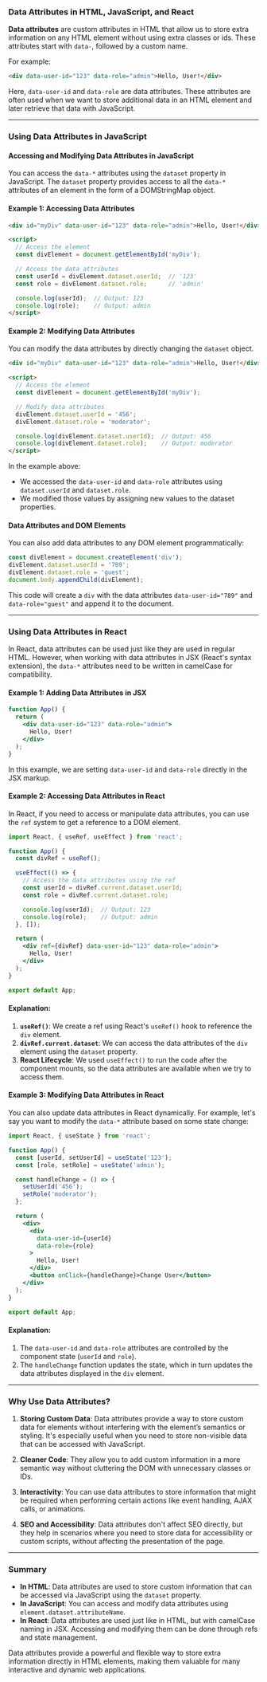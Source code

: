 ### Data Attributes in HTML, JavaScript, and React

**Data attributes** are custom attributes in HTML that allow us to store extra information on any HTML element without using extra classes or ids. These attributes start with `data-`, followed by a custom name.

For example:
```html
<div data-user-id="123" data-role="admin">Hello, User!</div>
```

Here, `data-user-id` and `data-role` are data attributes. These attributes are often used when we want to store additional data in an HTML element and later retrieve that data with JavaScript.

---

### **Using Data Attributes in JavaScript**

#### **Accessing and Modifying Data Attributes in JavaScript**

You can access the `data-*` attributes using the `dataset` property in JavaScript. The `dataset` property provides access to all the `data-*` attributes of an element in the form of a DOMStringMap object.

#### **Example 1: Accessing Data Attributes**
```html
<div id="myDiv" data-user-id="123" data-role="admin">Hello, User!</div>

<script>
  // Access the element
  const divElement = document.getElementById('myDiv');

  // Access the data attributes
  const userId = divElement.dataset.userId;  // '123'
  const role = divElement.dataset.role;      // 'admin'

  console.log(userId);  // Output: 123
  console.log(role);    // Output: admin
</script>
```

#### **Example 2: Modifying Data Attributes**
You can modify the data attributes by directly changing the `dataset` object.

```html
<div id="myDiv" data-user-id="123" data-role="admin">Hello, User!</div>

<script>
  // Access the element
  const divElement = document.getElementById('myDiv');

  // Modify data attributes
  divElement.dataset.userId = '456';
  divElement.dataset.role = 'moderator';

  console.log(divElement.dataset.userId);  // Output: 456
  console.log(divElement.dataset.role);    // Output: moderator
</script>
```

In the example above:
- We accessed the `data-user-id` and `data-role` attributes using `dataset.userId` and `dataset.role`.
- We modified those values by assigning new values to the dataset properties.

#### **Data Attributes and DOM Elements**

You can also add data attributes to any DOM element programmatically:

```javascript
const divElement = document.createElement('div');
divElement.dataset.userId = '789';
divElement.dataset.role = 'guest';
document.body.appendChild(divElement);
```

This code will create a `div` with the data attributes `data-user-id="789"` and `data-role="guest"` and append it to the document.

---

### **Using Data Attributes in React**

In React, data attributes can be used just like they are used in regular HTML. However, when working with data attributes in JSX (React's syntax extension), the `data-*` attributes need to be written in camelCase for compatibility.

#### **Example 1: Adding Data Attributes in JSX**
```jsx
function App() {
  return (
    <div data-user-id="123" data-role="admin">
      Hello, User!
    </div>
  );
}
```

In this example, we are setting `data-user-id` and `data-role` directly in the JSX markup.

#### **Example 2: Accessing Data Attributes in React**

In React, if you need to access or manipulate data attributes, you can use the `ref` system to get a reference to a DOM element.

```jsx
import React, { useRef, useEffect } from 'react';

function App() {
  const divRef = useRef();

  useEffect(() => {
    // Access the data attributes using the ref
    const userId = divRef.current.dataset.userId;
    const role = divRef.current.dataset.role;

    console.log(userId);  // Output: 123
    console.log(role);    // Output: admin
  }, []);

  return (
    <div ref={divRef} data-user-id="123" data-role="admin">
      Hello, User!
    </div>
  );
}

export default App;
```

#### **Explanation**:
1. **`useRef()`**: We create a ref using React's `useRef()` hook to reference the `div` element.
2. **`divRef.current.dataset`**: We can access the data attributes of the `div` element using the `dataset` property.
3. **React Lifecycle**: We used `useEffect()` to run the code after the component mounts, so the data attributes are available when we try to access them.

#### **Example 3: Modifying Data Attributes in React**

You can also update data attributes in React dynamically. For example, let's say you want to modify the `data-*` attribute based on some state change:

```jsx
import React, { useState } from 'react';

function App() {
  const [userId, setUserId] = useState('123');
  const [role, setRole] = useState('admin');

  const handleChange = () => {
    setUserId('456');
    setRole('moderator');
  };

  return (
    <div>
      <div 
        data-user-id={userId} 
        data-role={role}
      >
        Hello, User!
      </div>
      <button onClick={handleChange}>Change User</button>
    </div>
  );
}

export default App;
```

#### **Explanation**:
1. The `data-user-id` and `data-role` attributes are controlled by the component state (`userId` and `role`).
2. The `handleChange` function updates the state, which in turn updates the data attributes displayed in the `div` element.

---

### **Why Use Data Attributes?**

1. **Storing Custom Data**: Data attributes provide a way to store custom data for elements without interfering with the element’s semantics or styling. It's especially useful when you need to store non-visible data that can be accessed with JavaScript.

2. **Cleaner Code**: They allow you to add custom information in a more semantic way without cluttering the DOM with unnecessary classes or IDs.

3. **Interactivity**: You can use data attributes to store information that might be required when performing certain actions like event handling, AJAX calls, or animations.

4. **SEO and Accessibility**: Data attributes don't affect SEO directly, but they help in scenarios where you need to store data for accessibility or custom scripts, without affecting the presentation of the page.

---

### **Summary**

- **In HTML**: Data attributes are used to store custom information that can be accessed via JavaScript using the `dataset` property.
- **In JavaScript**: You can access and modify data attributes using `element.dataset.attributeName`.
- **In React**: Data attributes are used just like in HTML, but with camelCase naming in JSX. Accessing and modifying them can be done through refs and state management.

Data attributes provide a powerful and flexible way to store extra information directly in HTML elements, making them valuable for many interactive and dynamic web applications.